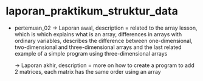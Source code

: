 # laporan_praktikum_struktur_data

- pertemuan_02 
  -> Laporan awal, description = related to the array lesson, which is which explains
     what is an array, differences in arrays with ordinary variables, describes the difference between one-dimensional, two-dimensional and three-dimensional arrays and the last        related example of a simple program using three-dimensional arrays


  -> Laporan akhir, description = more on how to create a program to add 2 matrices, each matrix has the same order using an array 
  
